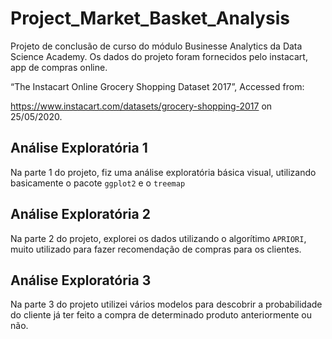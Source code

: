 # Project_Market_Basket_Analysis

Projeto de conclusão de curso do módulo Businesse Analytics da Data Science Academy. Os dados do projeto foram fornecidos pelo instacart, app de compras online.

“The Instacart Online Grocery Shopping Dataset 2017”, Accessed from:

https://www.instacart.com/datasets/grocery-shopping-2017 on 25/05/2020.

## Análise Exploratória 1

Na parte 1 do projeto, fiz uma análise exploratória básica visual, utilizando basicamente o pacote `ggplot2` e o `treemap`

## Análise Exploratória 2

Na parte 2 do projeto, explorei os dados utilizando o algorítimo `APRIORI`, muito utilizado para fazer recomendação de compras para os clientes.

## Análise Exploratória 3

Na parte 3 do projeto utilizei vários modelos para descobrir a probabilidade do cliente já ter feito a compra de determinado produto anteriormente ou não.
